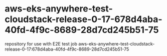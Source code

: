 # aws-eks-anywhere-test-cloudstack-release-0-17-678d4aba-40fd-4f9c-8689-28d7cd245b51-75
repository for use with E2E test job aws-eks-anywhere-test-cloudstack-release-0-17:678d4aba-40fd-4f9c-8689-28d7cd245b51-75
